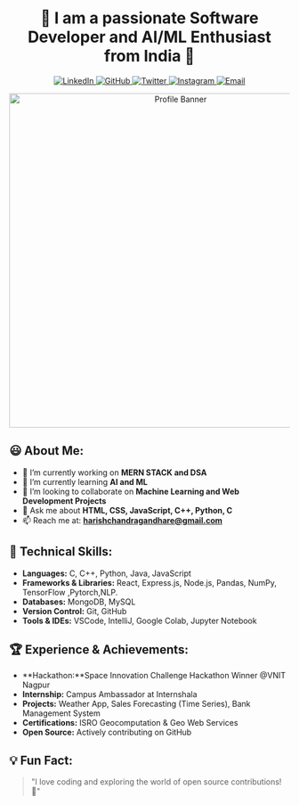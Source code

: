 <h1 align="center">🌟 I am a passionate Software Developer and AI/ML Enthusiast from India 🚀</h1>

<p align="center">
  <a href="https://www.linkedin.com/in/harishchandra-gandhare-336143289/">
    <img src="https://img.shields.io/badge/LinkedIn-%230077B5.svg?style=for-the-badge&logo=linkedin&logoColor=white" alt="LinkedIn">
  </a>
  <a href="https://github.com/Harishchandra-26">
    <img src="https://img.shields.io/badge/GitHub-%23333.svg?style=for-the-badge&logo=github&logoColor=white" alt="GitHub">
  </a>
  <a href="https://x.com/Harishchan123">
    <img src="https://img.shields.io/badge/Twitter-%231DA1F2.svg?style=for-the-badge&logo=twitter&logoColor=white" alt="Twitter">
  </a>
  <a href="https://www.instagram.com/hari_gandhare_26/">
    <img src="https://img.shields.io/badge/Instagram-%23E4405F.svg?style=for-the-badge&logo=instagram&logoColor=white" alt="Instagram">
  </a>
  <a href="mailto:harishchandragandhare@gmail.com">
    <img src="https://img.shields.io/badge/Email-D14836?style=for-the-badge&logo=gmail&logoColor=white" alt="Email">
  </a>
</p>



<div align="center">
  <img src="https://github.com/user-attachments/assets/82925a3d-dffe-4636-b7d7-2e1d74499cbb" alt="Profile Banner" width="600px">
</div>




## 😃 About Me:
- 🔭 I’m currently working on **MERN STACK and DSA**
- 🌱 I’m currently learning **AI and ML**
- 👯 I’m looking to collaborate on **Machine Learning and Web Development Projects**
- 💬 Ask me about **HTML, CSS, JavaScript, C++, Python, C**
- 📫 Reach me at: **harishchandragandhare@gmail.com**

## 🚀 Technical Skills:
- **Languages:** C, C++, Python, Java, JavaScript  
- **Frameworks & Libraries:** React, Express.js, Node.js, Pandas, NumPy, TensorFlow ,Pytorch,NLP. 
- **Databases:** MongoDB, MySQL  
- **Version Control:** Git, GitHub  
- **Tools & IDEs:** VSCode, IntelliJ, Google Colab, Jupyter Notebook  

## 🏆 Experience & Achievements:
- **Hackathon:**Space Innovation Challenge Hackathon Winner @VNIT Nagpur
- **Internship:** Campus Ambassador at Internshala  
- **Projects:** Weather App, Sales Forecasting (Time Series), Bank Management System  
- **Certifications:** ISRO Geocomputation & Geo Web Services  
- **Open Source:** Actively contributing on GitHub  

## 💡 Fun Fact:
> "I love coding and exploring the world of open source contributions! 🚀"


